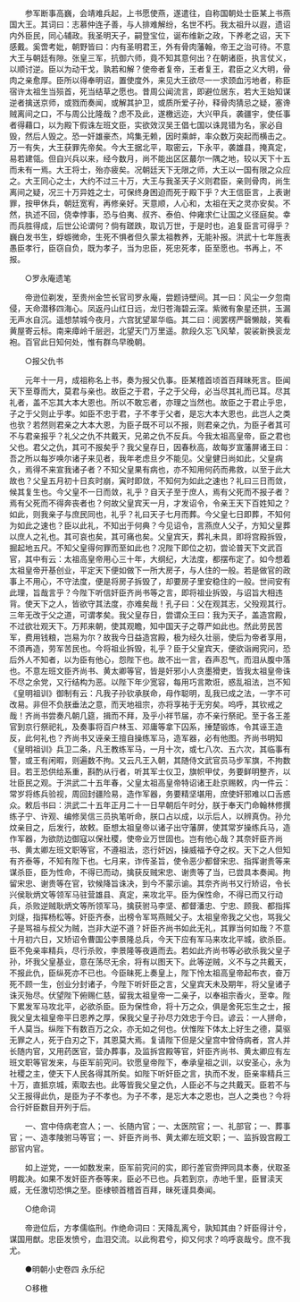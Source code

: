 <!-- { "loadSidebar": true } -->
　　参军断事高巍，会靖难兵起，上书愿使燕，遂遣往，自称国朝处士臣某上书燕国大王。其词曰：志慕仲连子善，与人排难解纷，名世不朽。我太祖升以遐，遗诏内外臣民，同心辅政。我圣明天子，嗣登宝位，诞布维新之政，下养老之诏，天下感戴。奚啻考妣，朝野皆曰：内有圣明君王，外有骨肉藩翰，帝王之治可待。不意大王与朝廷有隙。张皇三军，抗御六师，竟不知其意何出？在朝诸臣，执言仗义，以顺讨逆。臣以为动干戈，孰若和解？使帝者复帝，王者复王，君臣之义大明，骨肉之亲愈厚。臣所以得奉明诏，置使度外，来见大王欲尽一一求颈血污地者，称臣宿许太祖生当殒首，死当结草之愿也。昔周公闻流言，即避位居东，若大王始知谋逆者擒送京师，或戮而奏闻，或解其护卫，或质所爱子孙，释骨肉猜忌之疑，塞谗贼离间之口，不与周公比隆哉？虑不及此，遂檄远迩，大兴甲兵，袭疆宇，使任事者得藉口，以为殿下假诛左班文臣，实欲效汉吴王倡七国以诛晁错为名，家必自毁，然后人毁之。恐一奸雄豪杰，鸠集无赖，因时乘衅，率众数万突起而横击之。万一有失，大王获罪先帝矣。今大王据北平，取密云，下永平，袭雄县，掩真定，易若建瓴。但自兴兵以来，经今数月，尚不能出区区蕞尔一隅之地，较以天下十五而未有一焉。大王将士，殆亦疲矣。况朝廷天下无限之师，大王以一国有限之众应之。大王同心之士，大约不过三十万，大王与我圣天子义则君臣，亲则骨肉，尚生离间之疑，况三十万异姓之士，可保终身困迫而死于殿下乎？大王信臣言，上表谢罪，按甲休兵，朝廷宽宥，再修亲好。天意顺，人心和，太祖在天之灵亦安矣。不然，执述不回，侥幸悖事，恐与伯夷、叔齐、泰伯、仲雍求仁让国之义径庭矣。幸而兵胜得成，后世公论谓何？倘有蹉跌，取讥万世，于是时也，追复臣言可得乎？巍白发书生，蜉蝣微命，生死不惧者但久蒙太祖教养，无能补报。洪武十七年旌表愚臣孝行，臣窃自负，既为孝子，当为忠臣，死忠死孝，臣至愿也。书再上，不报。 

　　○罗永庵遗笔 

　　帝逊位剃发，至贵州金竺长官司罗永庵，尝题诗壁间。其一曰：风尘一夕忽南侵，天命潜移四海心。凤返丹山红日远，龙归苍海碧云深。紫微有象星还拱，玉漏无声水自沉。遥想禁城今夜月，六宫犹望翠华临。其二曰：阅罢楞严磬懒敲，笑看黄屋寄云标。南来瘴岭千层迥，北望天门万里遥。款段久忘飞风辇，袈裟新换衮龙袍。百官此日知何处，惟有群鸟早晚朝。 

　　○报父仇书 

　　元年十一月，成祖称名上书，奏为报父仇事。臣某稽首顷首百拜昧死言。臣闻天下至尊而大，莫君与亲也。故臣之于君，子之于父母，必当尽其礼而已耳。尽其礼者，盖不忘其大本大恩也。所以不敢忘者，亦理之当然也。故臣之于君止乎忠，子之于父则止乎孝。如臣不忠于君，子不孝于父者，是忘大本大恩也，此岂人之类也欤？若然则君亲之大本大恩，为臣子既不可以不报，则君亲之仇，为臣子者其可不与君亲报乎？礼父之仇不共戴天，兄弟之仇不反兵。今我太祖高皇帝，臣之君也父也。君父之仇，其可不报矣乎？我父皇存日，因春秋高，故每岁宣藩屏诸王曰：吾之所以每岁唤尔诸子来见者，我年老虑旦夕不能见。父皇健日尚如此，父皇病久，焉得不来宣我诸子者？不知父皇果有病也，亦不知用何药而弗救，以至于此大故也？父皇五月初十日亥时崩，寅时即敛，不知何为如此之速也？礼曰三日而敛，候其复生也。今父皇不一日而敛，礼乎？自天子至于庶人，焉有父死而不报子者？焉有父死而不得奔丧者也？何故父皇宾天一月，才发诏令，令亲王天下百姓知之？如此，则我亲子与庶民同也，礼乎？礼曰天子七月而葬。今父皇七日即葬，不知何为如此之速也？臣以此礼，不知出于何典？今见诏令，言燕庶人父子，方知父皇葬以庶人之礼也。其可哀也矣，其可痛也矣。父皇宾天，葬礼未具，即将宫殿拆毁，掘起地五尺。不知父皇得何罪而至如此也？况陛下即位之初，尝论普天下文武百官，其中有云：太祖高皇帝用心三十年，大纲纪，大法度，都摆布定了。如今想着太祖皇帝开基创业，平定天下便如做下一所大房子，与人住的一般。若是做官的政事上不用心，不守法度，便是将房子拆毁了，却要房子里安稳住的一般。世间安有此理，旨哉言乎？今陛下听信奸臣齐尚书等之言，即将祖业拆毁，与诏旨大相违背。使天下之人，皆欲守其法度，亦难矣哉！孔子曰：父在观其志，父殁观其行。三年无改于父之道，可谓孝矣。我父皇存日，尝谓众王曰：我为天子，盖造宫殿，不过欲壮观天下。万邦来朝，使其观瞻，知中国天子之尊严如此也。然此劳民苦军，费用钱粮，岂易为尔？故我今日益造宫殿，极为经久壮丽，使后为帝者享用，不须再造，劳军苦民也。今将祖业拆毁，礼乎？臣于父皇宾天，便欲诣阙究问，恐后外人不知者，以为臣有他心，怨陛下也。故不出一言，吞声忍气，而泪从腹中落也。不意左班文臣齐尚书、黄太卿等官，皆是奸邪小人贪墨猾吏，皆我太祖皇帝诛不尽之余党，又行结构为恶。以陛下年少宽容，每用巧言欺诳，惑乱祖法，岂不知《皇明祖训》御制有云：凡我子孙钦承朕命，母作聪明，乱我已成之法，一字不可改易。非但不负朕垂法之意，而天地祖宗，亦将享祐于无穷矣。呜呼，其钦戒之哉！齐尚书尝奏凡朝几筵，揖而不拜，及乎小祥节届，亦不亲行祭祀。至于各王差官到京行祭祀礼，及奏事将百户林玉、邓庸等拿下囚系，捶楚锻炼，令其诬王造反，此何礼也？齐尚书又诬亲王擅自操练军马，造军器，必有他图。齐尚书明知《皇明祖训》兵卫二条，凡王教练军马，一月十次，或七八次、五六次，其临事有警，或王有闲暇，则遍数不拘。又云凡王入朝，其随侍文武官员马步军旗，不拘数目。若王恐供给系重，斟酌从行者，听其军士仪卫，旗帜甲仗，务要鲜明整齐，以壮臣民之观。于洪武二十五年春，父皇太祖高皇帝特诏诸王赴京赐敕，内一件云：常岁将练兵验视，周回封疆险易，造作军器，务要精坚堪用，庶使奸邪难以口舌惑众。敕后书曰：洪武二十五年正月二十一日早朝后午时分，朕于奉天门命翰林修撰练子宁、许观、编修吴信三员执笔听命，朕口占以成，以示后人，以辨真伪。孙允炆亲目之，后发行，故敕。臣想太祖皇帝以诸子出守藩屏，使其常岁操练兵马，造作军器，为欲防边御寇以保社稷，使帝业万世固也。岂有他心哉？其奈奸臣齐尚书、黄太卿左班文职等官，不遵祖法，恣行奸凶，操威福予夺之权。天下之人但知有齐泰等，不知有陛下也。七月来，诈传圣旨，使令恶少都督宋忠、指挥谢贵等来谋杀臣，臣为性命，不得已而动，擒获反贼宋忠、谢贵等了当，已尝具本奏闻。拘留宋忠、谢贵等在官，钦候降旨诛决，到今不蒙示谕。其奈齐尚书又行矫诏，令长兴侯耿炳文等领军马驻营雄县、真定，来攻北平。臣为保性命，不得已而又行动兵，杀败逆贼耿炳文等所领军马，擒获驸马李坚、都督潘忠、宁忠、顾我、都指挥刘燧，指挥杨松等。奸臣齐泰，出榜令军骂燕贼父子。太祖皇帝我之父也，骂我父子是骂祖与叔父为贼，岂非大逆不道？奸臣齐尚书如此无礼，其罪当何如哉？不意十月初六日，又矫诏令曹国公李景隆总兵，今天下应有军马来攻北平城，欲杀臣。臣不免亲率精兵，尽行杀败，李景隆等夜遁而去。若如此齐尚书等必欲杀我父皇子孙，坏我父皇基业，意在荡尽无余，将有以图天下。此等逆贼，义不与之共戴天，不报此仇，臣纵死亦不已也。今臣昧死上奏皇上，陛下怜太祖高皇帝起布衣，奋万死不顾一生，创业分封诸子，今陛下听奸臣之言，父皇宾天未及期年，将父皇诸子诛灭殆尽。伏望陛下俯赐仁慈，留我太祖皇帝一二亲子，以奉祖宗香火，至幸。陛下累发军马攻北平，必欲杀臣。臣为保性命，将十万之众，俱是舍死忘生之士，报我父皇太祖皇帝平日恩养之厚，保我父皇子孙尽力效忠于今日。谚云：一人拼命，千人莫当。纵陛下有数百万之众，亦无如之何也。伏惟陛下体太上好生之德，莫驱无罪之人，死于白刃之下，其恩莫大焉。复请陛下但是父皇宫中曾侍病者，宫人并长随内官，又用药医官，营办葬事，及监拆宫殿等官，奸臣齐尚书、黄太卿应有左班文职等官发来，与臣军前究问。钦愿皇帝陛下，奉承皇祖之训，以安圣心，永为社稷之主，使天下人民各得其所矣。如陛下听奸臣之言，执而不发，臣亲率精兵三十万，直抵京城，索取去也。此等皆我父皇之仇，人臣必不与之共戴天。臣若不与父王报得此仇，是臣为子不孝也。为子不孝，是忘大本之恩也，岂人之类也？今将合行奸臣数目开列于后。 

　　一、宫中侍病老宫人；一、长随内官；一、太医院官；一、礼部官；一、葬事官；一、造孝陵驸马等官；一、奸臣齐尚书、黄太卿左班文职；一、监拆毁宫殿工部官内官。 

　　如上逆党，一一如数发来，臣军前究问的实，即行差官赍押同具本奏，伏取圣明裁决。如果不发奸臣齐泰等来，臣必不已也。兵若到京，赤地千里，臣冒渎天威，无任激切恐惧之至。臣棣顿首稽首百拜，昧死谨具奏闻。 

　　○绝命词 

　　帝逊位后，方孝儒临刑。作绝命词曰：天降乱离兮，孰知其由？奸臣得计兮，谋国用猷。忠臣发愤兮，血泪交流。以此徇君兮，抑又何求？呜呼哀哉兮。庶不我尤。 

　　●明朝小史卷四 永乐纪 

　　○移檄 

